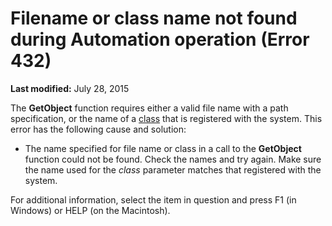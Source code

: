 
# Filename or class name not found during Automation operation (Error 432)

 **Last modified:** July 28, 2015

The  **GetObject** function requires either a valid file name with a path specification, or the name of a [class](b8bdf64f-5920-1ae9-16d0-b26d09524a30.md) that is registered with the system. This error has the following cause and solution:




- The name specified for file name or class in a call to the  **GetObject** function could not be found. Check the names and try again. Make sure the name used for the _class_ parameter matches that registered with the system.
    

For additional information, select the item in question and press F1 (in Windows) or HELP (on the Macintosh).
